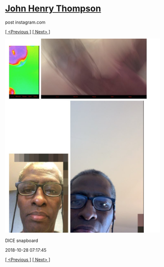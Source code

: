# [John Henry Thompson](../README.md)
post instagram.com

[[ <Previous ]](2018-10-30-3.md) [[ Next> ]](2018-10-24-1.md)

[![](../media/2018-10-28/DICE-snapboard.jpg)](../README.md)

DICE snapboard

2018-10-28 07:17:45

[[ <Previous ]](2018-10-30-3.md) [[ Next> ]](2018-10-24-1.md)